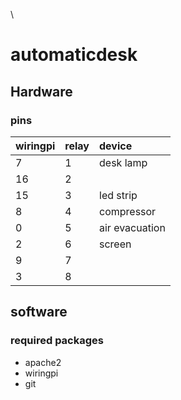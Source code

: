 \
# automaticdesk

## Hardware 

### pins 
|wiringpi|relay|device|
|--------|:----|:-----|
|7|1|desk lamp|
|16|2| |
|15|3|led strip|
|8|4|compressor|
|0|5|air evacuation|
|2|6|screen|
|9|7| |
|3|8| |


## software 
### required packages
* apache2
* wiringpi
* git
